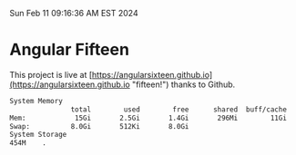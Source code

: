 Sun Feb 11 09:16:36 AM EST 2024

# Angular Fifteen


This project is live at [https://angularsixteen.github.io](https://angularsixteen.github.io "fifteen!") thanks to Github.

```bash
System Memory
               total        used        free      shared  buff/cache   available
Mem:            15Gi       2.5Gi       1.4Gi       296Mi        11Gi        12Gi
Swap:          8.0Gi       512Ki       8.0Gi
System Storage
454M	.
